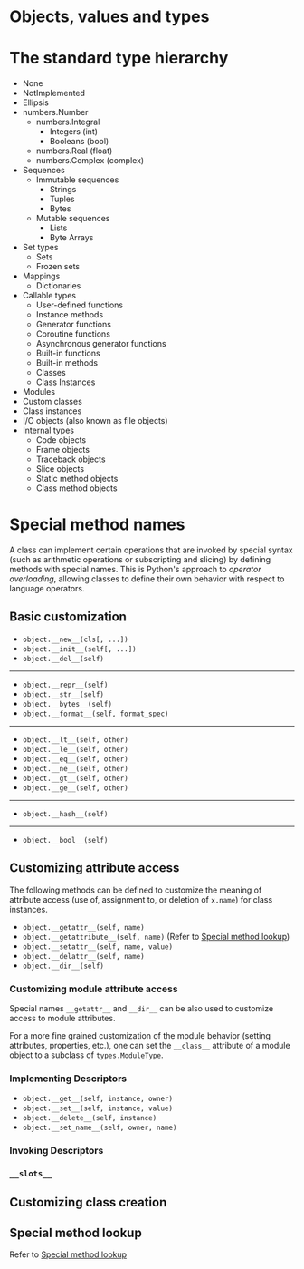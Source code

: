 # Objects, values and types

# The standard type hierarchy

- None
- NotImplemented
- Ellipsis
- numbers.Number
    - numbers.Integral
        - Integers (int)
        - Booleans (bool)
    - numbers.Real (float)
    - numbers.Complex (complex)
- Sequences
    - Immutable sequences
        - Strings
        - Tuples
        - Bytes
    - Mutable sequences
        - Lists
        - Byte Arrays
- Set types
    - Sets
    - Frozen sets
- Mappings
    - Dictionaries
- Callable types
    - User-defined functions
    - Instance methods
    - Generator functions
    - Coroutine functions
    - Asynchronous generator functions
    - Built-in functions
    - Built-in methods
    - Classes
    - Class Instances
- Modules
- Custom classes
- Class instances
- I/O objects (also known as file objects)
- Internal types
    - Code objects
    - Frame objects
    - Traceback objects
    - Slice objects
    - Static method objects
    - Class method objects

# Special method names

A class can implement certain operations that are invoked by special syntax (such as arithmetic operations or subscripting and slicing) by defining methods with special names. This is Python's approach to *operator overloading*, allowing classes to define their own behavior with respect to language operators.

## Basic customization

- `object.__new__(cls[, ...])`
- `object.__init__(self[, ...])`
- `object.__del__(self)`

---

- `object.__repr__(self)`
- `object.__str__(self)`
- `object.__bytes__(self)`
- `object.__format__(self, format_spec)`

---

- `object.__lt__(self, other)`
- `object.__le__(self, other)`
- `object.__eq__(self, other)`
- `object.__ne__(self, other)`
- `object.__gt__(self, other)`
- `object.__ge__(self, other)`

---

- `object.__hash__(self)`

---

- `object.__bool__(self)`

## Customizing attribute access

The following methods can be defined to customize the meaning of attribute access (use of, assignment to, or deletion of `x.name`) for class instances.

- `object.__getattr__(self, name)`
- `object.__getattribute__(self, name)` (Refer to [Special method lookup](special_method_lookup.md))
- `object.__setattr__(self, name, value)`
- `object.__delattr__(self, name)`
- `object.__dir__(self)`

### Customizing module attribute access

Special names `__getattr__` and `__dir__` can be also used to customize access to module attributes.

For a more fine grained customization of the module behavior (setting attributes, properties, etc.), one can set the `__class__` attribute of a module object to a subclass of `types.ModuleType`.

### Implementing Descriptors

- `object.__get__(self, instance, owner)`
- `object.__set__(self, instance, value)`
- `object.__delete__(self, instance)`
- `object.__set_name__(self, owner, name)`

### Invoking Descriptors

### `__slots__`

## Customizing class creation

## Special method lookup

Refer to [Special method lookup](special_method_lookup.md)
